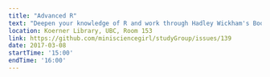 ```yaml
---
title: "Advanced R"
text: "Deepen your knowledge of R and work through Hadley Wickham's Book: Functional Programming"
location: Koerner Library, UBC, Room 153
link: https://github.com/minisciencegirl/studyGroup/issues/139
date: 2017-03-08
startTime: '15:00'
endTime: '16:00'
---
```

